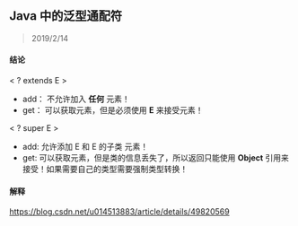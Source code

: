 ## Java 中的泛型通配符

> 2019/2/14

#### 结论

< ? extends E > 

- add： 不允许加入 **任何** 元素！
- get： 可以获取元素，但是必须使用 **E** 来接受元素！

< ? super E > 

- add: 允许添加 E 和 E 的子类 元素！
- get: 可以获取元素，但是类的信息丢失了，所以返回只能使用 **Object** 引用来接受！如果需要自己的类型需要强制类型转换！

#### 解释

https://blog.csdn.net/u014513883/article/details/49820569